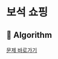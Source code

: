 # 보석 쇼핑
## :100: Algorithm
[문제 바로가기](https://school.programmers.co.kr/learn/courses/30/lessons/67258)